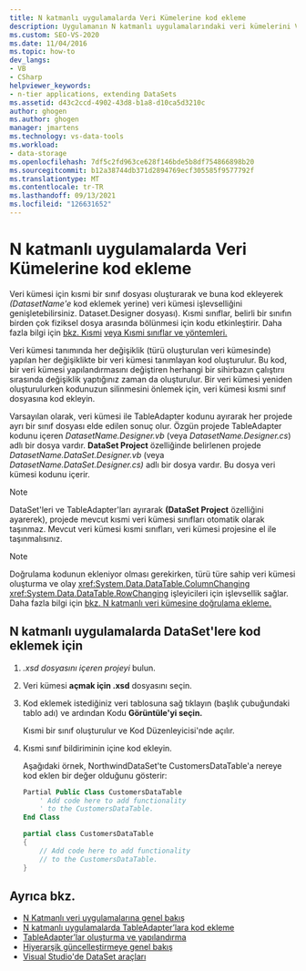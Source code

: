 ```yaml
---
title: N katmanlı uygulamalarda Veri Kümelerine kod ekleme
description: Uygulamanın N katmanlı uygulamalarındaki veri kümelerini Visual Studio. Veri kümesi için kısmi bir sınıf dosyası oluşturun ve buna kod ekleyin (DatasetName.Dataset.Designer yerine).
ms.custom: SEO-VS-2020
ms.date: 11/04/2016
ms.topic: how-to
dev_langs:
- VB
- CSharp
helpviewer_keywords:
- n-tier applications, extending DataSets
ms.assetid: d43c2ccd-4902-43d8-b1a8-d10ca5d3210c
author: ghogen
ms.author: ghogen
manager: jmartens
ms.technology: vs-data-tools
ms.workload:
- data-storage
ms.openlocfilehash: 7df5c2fd963ce628f146bde5b8df754866898b20
ms.sourcegitcommit: b12a38744db371d2894769ecf305585f9577792f
ms.translationtype: MT
ms.contentlocale: tr-TR
ms.lasthandoff: 09/13/2021
ms.locfileid: "126631652"
---
```

# <a name="add-code-to-datasets-in-n-tier-applications"></a>N katmanlı uygulamalarda Veri Kümelerine kod ekleme

Veri kümesi için kısmi bir sınıf dosyası oluşturarak ve buna kod ekleyerek *(DatasetName'e* kod eklemek yerine) veri kümesi işlevselliğini genişletebilirsiniz. Dataset.Designer dosyası). Kısmi sınıflar, belirli bir sınıfın birden çok fiziksel dosya arasında bölünmesi için kodu etkinleştirir. Daha fazla bilgi için [bkz. Kısmi](/dotnet/visual-basic/language-reference/modifiers/partial) [veya Kısmi sınıflar ve yöntemleri.](/dotnet/csharp/programming-guide/classes-and-structs/partial-classes-and-methods)

Veri kümesi tanımında her değişiklik (türü oluşturulan veri kümesinde) yapılan her değişiklikte bir veri kümesi tanımlayan kod oluşturulur. Bu kod, bir veri kümesi yapılandırmasını değiştiren herhangi bir sihirbazın çalıştırıı sırasında değişiklik yaptığınız zaman da oluşturulur. Bir veri kümesi yeniden oluşturulurken kodunuzun silinmesini önlemek için, veri kümesi kısmi sınıf dosyasına kod ekleyin.

Varsayılan olarak, veri kümesi ile TableAdapter kodunu ayırarak her projede ayrı bir sınıf dosyası elde edilen sonuç olur. Özgün projede TableAdapter kodunu içeren *DatasetName.Designer.vb* (veya *DatasetName.Designer.cs*) adlı bir dosya vardır. **DataSet Project** özelliğinde belirlenen projede *DatasetName.DataSet.Designer.vb* (veya *DatasetName.DataSet.Designer.cs)* adlı bir dosya vardır. Bu dosya veri kümesi kodunu içerir.

> [!NOTE]
> DataSet'leri ve TableAdapter'ları ayırarak **(DataSet Project** özelliğini ayarerek), projede mevcut kısmi veri kümesi sınıfları otomatik olarak taşınmaz. Mevcut veri kümesi kısmi sınıfları, veri kümesi projesine el ile taşınmalısınız.

> [!NOTE]
> Doğrulama kodunun ekleniyor olması gerekirken, türü türe sahip veri kümesi oluşturma ve olay <xref:System.Data.DataTable.ColumnChanging> <xref:System.Data.DataTable.RowChanging> işleyicileri için işlevsellik sağlar. Daha fazla bilgi için [bkz. N katmanlı veri kümesine doğrulama ekleme.](../data-tools/add-validation-to-an-n-tier-dataset.md)

## <a name="to-add-code-to-datasets-in-n-tier-applications"></a>N katmanlı uygulamalarda DataSet'lere kod eklemek için

1. *.xsd dosyasını içeren projeyi* bulun.

2. Veri kümesi **açmak için .xsd** dosyasını seçin.

3. Kod eklemek istediğiniz veri tablosuna sağ tıklayın (başlık çubuğundaki tablo adı) ve ardından Kodu **Görüntüle'yi seçin.**

     Kısmi bir sınıf oluşturulur ve Kod Düzenleyicisi'nde açılır.

4. Kısmi sınıf bildiriminin içine kod ekleyin.

     Aşağıdaki örnek, NorthwindDataSet'te CustomersDataTable'a nereye kod eklen bir değer olduğunu gösterir:

    ```vb
    Partial Public Class CustomersDataTable
        ' Add code here to add functionality
        ' to the CustomersDataTable.
    End Class
    ```

    ```csharp
    partial class CustomersDataTable
    {
        // Add code here to add functionality
        // to the CustomersDataTable.
    }
    ```

## <a name="see-also"></a>Ayrıca bkz.

- [N Katmanlı veri uygulamalarına genel bakış](../data-tools/n-tier-data-applications-overview.md)
- [N katmanlı uygulamalarda TableAdapter’lara kod ekleme](../data-tools/add-code-to-tableadapters-in-n-tier-applications.md)
- [TableAdapter’lar oluşturma ve yapılandırma](create-and-configure-tableadapters.md)
- [Hiyerarşik güncelleştirmeye genel bakış](hierarchical-update.md)
- [Visual Studio'de DataSet araçları](../data-tools/dataset-tools-in-visual-studio.md)
